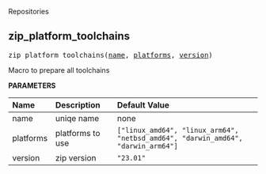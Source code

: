 <!-- Generated with Stardoc: http://skydoc.bazel.build -->

Repositories

<a id="zip_platform_toolchains"></a>

## zip_platform_toolchains

<pre>
zip_platform_toolchains(<a href="#zip_platform_toolchains-name">name</a>, <a href="#zip_platform_toolchains-platforms">platforms</a>, <a href="#zip_platform_toolchains-version">version</a>)
</pre>

Macro to prepare all toolchains

**PARAMETERS**


| Name  | Description | Default Value |
| :------------- | :------------- | :------------- |
| <a id="zip_platform_toolchains-name"></a>name |  uniqe name   |  none |
| <a id="zip_platform_toolchains-platforms"></a>platforms |  platforms to use   |  <code>["linux_amd64", "linux_arm64", "netbsd_amd64", "darwin_amd64", "darwin_arm64"]</code> |
| <a id="zip_platform_toolchains-version"></a>version |  zip version   |  <code>"23.01"</code> |


